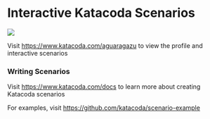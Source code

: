# Interactive Katacoda Scenarios

[![](http://shields.katacoda.com/katacoda/aguaragazu/count.svg)](https://www.katacoda.com/aguaragazu "Get your profile on Katacoda.com")

Visit https://www.katacoda.com/aguaragazu to view the profile and interactive scenarios

### Writing Scenarios
Visit https://www.katacoda.com/docs to learn more about creating Katacoda scenarios

For examples, visit https://github.com/katacoda/scenario-example
